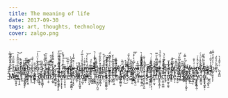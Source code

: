```yaml
---
title: The meaning of life
date: 2017-09-30
tags: art, thoughts, technology
cover: zalgo.png
---
```

<br>
<br>
<a href="http://www.marlborotech.com/Zalgo.html" target="_blank" title="Couldn't think of anything clever to say.">
			Ḭ̵ͦͣ͒̒̃̎̿̀ ̯́͗̏̍ͩ̽͊̌͞h̪͎̜̞̫̲̑̿̋ͫͩa̜͚̠͈͚͚̳͋̈̋̏̎̋̾ͯ͝ţ̩̜͕͎̂͂̽ͪ̎e̷̬̫͖͍̓ͬ̒͟͞ ̷̗̞̮̪̘̼͎̪̮̎ͬ̑̇̐͐b̛̞̬̤̣̱ͣ͒͊͡e̥̠̤̐ͧͬͬ͋i̴̪̩̙̱͍̼̟̗̋̎̕n̯̈́̂̌ͤ͛̈́̓̇͟͞g̴̨̮͎̰͎̈ͫ̅ͫ ̨̫̪̟̩̜̗̎͆͑͛̆̎ͬ̉̚͘s̴̩̞̮̓̊̒͊͒̏ͮ̃i͈̳̗͉͓̬̰͑ͫ͞c̬͔̮̼̅͆ͧ̿̇͐̃̇k͓͍̬̞̬̞̊̃̆̿̄͋ͣ̓ͅ.̃ͮͨ͏̣͎ ̵̪̳͕̲̫̓̿ͮ͑̐̃̐̅ͤ͢͞I̩̰̞̜̮̓̄͂͊̌ͦ̾́͘ ̰̪̖̈́h̶̼̠̲̘̻̼͊ͦ̑̈͗ͩ̐̀͘͢a̛̼̬ͥͩ̅̋ͧť̡ͨ́͛̈́͑͏͚̜̞̞̜̣̱͙̳e̶̮͎̳ͬͭ̈́̿̒̾̚ ̹̳̠̻̟ͥͦb̨̦̲̲̝͎͕ͨ̃e͖͚̘͍̓͒̑̋̉͗͛̅ͭ́i̵̢͉̣̘̺̝̻͖͊ͣ̄͛ͬn͚͉̪̜͇̋̒ͪͤ̒̍́͝ͅg̶̲̥̟̦͕͙͚͕̋̇̇̑ͩ ͛ͩͬͤ̆̄̉ͨ̚͏̵̛̣̜̰͔d͉̱̠̭̙͕ͭ͌̉͗̕ͅe̬̤̳̤̠̮ͥ̐̓͂̎͋ͮ̅͘p̳̯̏ͩͯͯͩͯ̄̕ṛ͙͍̰̱̫̘̩̑́ͨ̐̌̄̅́ȇ̳͖͖̝̦̗̦̼̬ͣͦ̃ͤ̀͆͊̋́͘s̷̥̙͈̦̦͐̂̿̓ͤ̀̌͢͟sͫ̅́̋̂̎͏̸͖͉̗̳̮̝̯̳ė̕͢҉͍̟̭̘̺̳͖d̸̖̩̱ͫ̆̅̀͘.̫̤̝̱͉̓̉͑
			̧̉̃ͪ̽͜҉̯̰̜̣͎I̶̵̼̱̋͋͒̆̃̓͂́ ̹͙͈̫̯̠̲ͪ̈ͭ̌w̵̟̻̭̹͉̻͖̻͗̓͆ͩ̊ͨ̽ͨ̕͞ͅaͩ͂̓͏̶̬̺̘̰̜͖̖͟ͅņ̈̓͌̑̔͂̂ͥ̀͏͉͈̟͇̲͚͚̻t̤̗̋ͮ̽͑̀͋͘ ̰̹͈̼͈̏́́͜ť̵̸̙̼͆ǫ͈͔͉̯̗̩̬̖̑͐͌̄̐ͨͥ̚ ̘͕͎̺̍̑͂̕͝b̢̠̜͉͆͛ͯ͆͂̍̋̿͘e̩̣̳͇̻ͬ͗͌̾͑̓̏ͩͯ ̵̟̹͓͌̽ͩͦ̕ͅh̹͖̠̯̅̐̍͋͛̈́͐ͅḁ̮͙̫̠̽̅̓̋p̸̻̞̭̯̫̬͎̰̄͒͆ͫͯ̀p̰͓̊̋͆̃ͦỹ̛̯͖̘͍̅̎͛̂͆͂̈́ͪ̕.̥̳̭̗͙͋̎ͫ
			̘̼͔̙̙̙̲ͭͫI̧̛̙̮̦͔͇̭̬̠̋͛̈ͧ͐̿̾̕ ̵̬̳̭̪̱͕̺̰̔́w̶̼̱̞̩͖̘̯̞͓̽͢a̴̧̼̳͔͉̖͖ͥͩ̊̐n̵̢̪ͯ͒̈́̂̓ͮt̄̌̔̎̾ͧͭͨ҉͈̜ ̵̸̗ͦ̉ͪ̓̇͌ͯ̕ț̢̝͓̭͔̱͍̙͙̈́̓̎ͥ̎o̸̘̞ͬ͢ ̵̳̖̘͈̐̇̾͒̃̇ͥ̿̽b̧̳̩̫͍͉̖̘̦ͬͣ̓̑̋̔̈̿͑e̤̘ͫ̌̀̊͛̏́̕.̪͎̭̪̪͗ͭ̄͂͗ͯ̀ͅ
			̵̺̅͋͋͛M̓͛ͤ͑҉̠ė̷̬̤̰͓͍͓͗̿̇̆ͤ.̟̩̘̘̭͐̆
			̪̓͆̀Ḯ̢͖ͪͪ̂ͬ̾̇̏̚͟ ̖̯͍̯̮̱̘͐̓̌̂͂̈̉͂͡͠ͅl̢͙̺͔ͧ͗̾ͮ̿̔͛̔ͅo̶̱̹̗͙̭ͩ̔ͧͣ͗ͨ̿̓vͬ̌͏̗͍̦̱̞̘͟e̳̭͓͎͆͘ ̵̭̲̣̤̐́ͮ̄ͯͤ͐ͨ͟c̸̛̲͎̞͇̥͌͘a͖̘̱͖̻̘̗ͪ̓̃͑͋̄́́lͯ͊͏̲̼̬̣͡m̷̹̣̯̜͌ͦ̎͗̉̿̈͘͡.̛̦̝̲͍ͣ̆͟ ̵̉ͭ͂҉̱I̧̻͖̬̰̜ͭͤ͠ ̨̖̲̹̮̩̥̥̞̤͐͝ļ̴̙̤͎̥̺ͭͥ̅̌̐̀͛ͅo̷̼̠̖͙̟͎̞̩̊̔v͉̖̮̜̭͉͉̐̈́͛̽͆ͨe̋́ͩͩ͏̶͍̱͚ ̸̯̦̭͍̱̫͚̻͒͊͌̐̓͒͒͒̓̕ͅn̵̘̝̣̝̭͓ͧ̓̿ͅȃ̶̸̮̲͕ͥ̉́t̬̣̞͎̥͖͎̟ͫͩͭ̿̓͢ư̶̟͕̺͔ͩͧ͂̀ͧͪr̵̸͖͍͔̊ͣ͗́͆e̵̥̤̦̖̘ͩ̅ͬ̂ͯ́͢.͙̫̞͖̏ͧ͒̒́͠
			̙͈̻̌ͧ̀̿̋ͦ̌̄̚͜I̷͙̤̪̪ͨ͌͐͐́ͫ́ ̴͉̤̫̠̪̠̹̪͈͂̈́̀m̧̺̙̳̖̹̈̑̋͐̎̉̎͗i̶̖̹̦͆͛ͥͧ̓ͯͣ͡s̟͖̮̺͚̻̹̮̉̿̐ͩ̌̆̊͑ͯ͝ͅș̰͕͎̣ͭ́͢ ̼͙̼ͨ̃̍́͘ć̣̪̠͉̼͛ͪͩ̇͑́h͈̖̐ͩ̅ͨͥ̌͑̍͘ā̷̶͖̩͇̻̼͎̀ͬ͘ͅô̸͓̖̹̋̓͜s̯̭͒̓ͥ͐̆̆̒̀.̴͖ͮ͌̓ͭ̄ͨͨ͠ ͖͎̜̰͌̍̃̾̆̔ͩȈ͂҉̨̲ ̠͔͖̖̫ͥ̄m̷̶̯̞͈̄ͨ̕i̶̷̼̟͈͇̦̪ͪͫͤ̿̈ͤͦͫ̑s͍̭͉͖̙͎̤̫̉̋̆s̢̟͙͇ͯ̈́̔̀͝ ̶̼̱̫̥̩̱̣̣ͮ̌̅̃͋ͩ̈́͟ͅs̡͖̥̹̦͔̜̜̍͛ͮ͐ͥ͂̔̒t͖̦̦̰͉̍̐̊ͫ͊r̉ͫ͒̓̄ͨͧ͏̛̟̞̬̖͚̭̣ͅu̧͈̼̖̭̫̜̦ͪ̎̑̿͛c̗̠̪̜̼̣̳̿̌ͤ̎ͭţ̰̗̾̓̑ͫ̆̄͞ư̡̥̰̮̹̼̱̠ͦ̍̈́̆ͨ̒̽̒͘r͛ͣ͋ͩ̉ͪͥ̎͏̺̪͞ě͈̖͕̔͞.̴̡͙̮̅ͧͦ̂̉̋ͣ
			̴̷̡͎͑̽͒͒̔ͧ̚Ḭ͇͌̓̃͟ ̫̻̅ͬ͂ͤ͠l͓̫̠ͮͬ̽ͥͩ͜͟o͓͓̟͓̜̝̪̟̞͌͌v̛̹͖̹̓̓̒̓́͟e̦͉̜͕ͦ̊͐͟ ̶̭͔̜̳̯̹ͫ̂͒̀͞ͅy̰̠̜̝̻̩̰̣̅̄ͨͅó͚̱̪̫͓͂̂͐͗͗̌ͥu̟̦̫̣͉͇̭̙̦ͨͤ̃ͯ̚̚͟.̧̡̖̺̱̞̫͆̑͐
			̬̖̜̤̏̌́͂̄
		</a>